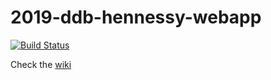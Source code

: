 # 2019-ddb-hennessy-webapp <!-- omit in toc -->


[![Build Status](https://cimmp.eu.ngrok.io/job/TheDrop%20-%20Webview%20deploy/badge/icon)](https://cimmp.eu.ngrok.io/job/TheDrop%20-%20Webview%20deploy/)

Check the [wiki](https://github.com/makemepulse/2019-ddb-hennessy-webapp/wiki)

